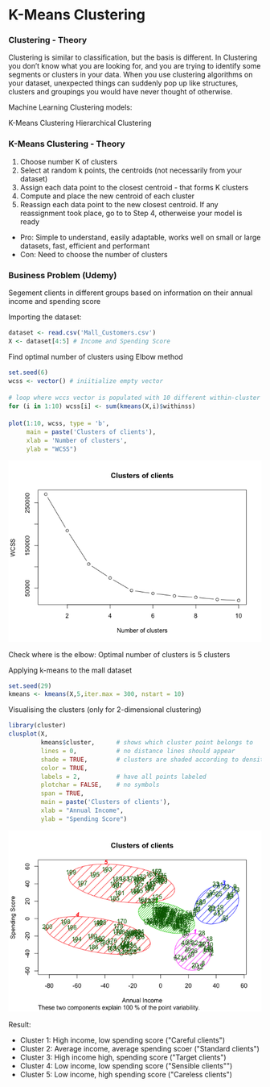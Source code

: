# K-Means Clustering



### Clustering - Theory
Clustering is similar to classification, but the basis is different. In Clustering you don’t know what you are looking for, and you are trying to identify some segments or clusters in your data. When you use clustering algorithms on your dataset, unexpected things can suddenly pop up like structures, clusters and groupings you would have never thought of otherwise.

Machine Learning Clustering models:

K-Means Clustering
Hierarchical Clustering

### K-Means Clustering - Theory

1. Choose number K of clusters
2. Select at random k points, the centroids (not necessarily from your dataset)
3. Assign each data point to the closest centroid - that forms K clusters
4. Compute and place the new centroid of each cluster
5. Reassign each data point to the new closest centroid. If any reassignment took place, go to to Step 4, otherweise your model is ready

* Pro: Simple to understand, easily adaptable, works well on small or large datasets, fast, efficient and performant
* Con: Need to choose the number of clusters

### Business Problem (Udemy)
Segement clients in different groups based on information on their annual income and spending score

Importing the dataset:

```r
dataset <- read.csv('Mall_Customers.csv')
X <- dataset[4:5] # Income and Spending Score
```

Find optimal number of clusters using Elbow method

```r
set.seed(6)
wcss <- vector() # iniitialize empty vector

# loop where wccs vector is populated with 10 different within-cluster sum of squares (whitinns), for the 10 number of clusters (1 to 10):
for (i in 1:10) wcss[i] <- sum(kmeans(X,i)$withinss)

plot(1:10, wcss, type = 'b', 
     main = paste('Clusters of clients'), 
     xlab = 'Number of clusters', 
     ylab = "WCSS")
```

![](KmeansClustering_files/figure-html/unnamed-chunk-2-1.png)<!-- -->

Check where is the elbow: Optimal number of clusters is 5 clusters

Applying k-means to the mall dataset

```r
set.seed(29)
kmeans <- kmeans(X,5,iter.max = 300, nstart = 10)
```

Visualising the clusters (only for 2-dimensional clustering)

```r
library(cluster)
clusplot(X,
         kmeans$cluster,      # shows which cluster point belongs to
         lines = 0,           # no distance lines should appear
         shade = TRUE,        # clusters are shaded according to density
         color = TRUE,
         labels = 2,          # have all points labeled
         plotchar = FALSE,    # no symbols
         span = TRUE,
         main = paste('Clusters of clients'),
         xlab = "Annual Income",
         ylab = "Spending Score")
```

![](KmeansClustering_files/figure-html/unnamed-chunk-4-1.png)<!-- -->

Result:

* Cluster 1: High income, low spending score ("Careful clients")
* Cluster 2: Average income, average spending scoer ("Standard clients")
* Cluster 3: High income high, spending score  ("Target clients")
* Cluster 4: Low income, low spending score ("Sensible clients"")
* Cluster 5: Low income, high spending score ("Careless clients")
